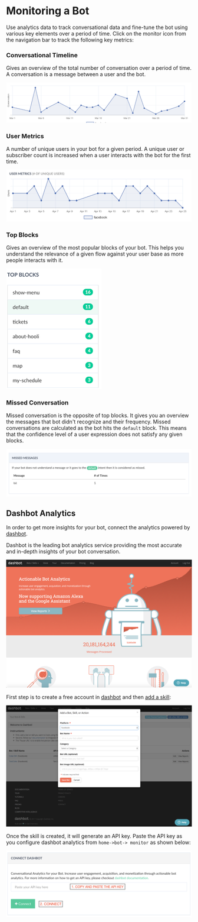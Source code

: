 # Monitoring a Bot

Use analytics data to track conversational data and fine-tune the bot using various key elements over a period of time. Click on the monitor icon from the navigation bar to track the following key metrics:

### Conversational Timeline

Gives an overview of the total number of conversation over a period of time. A conversation is a message between a user and the bot.

![](./conversation.png)

### User Metrics

A number of unique users in your bot for a given period. A unique user or subscriber count is increased when a user interacts with the bot for the first time. 

![](./unique-users.png)


### Top Blocks

Gives an overview of the most popular blocks of your bot. This helps you understand the relevance of a given flow against your user base as more people interacts with it.

![](./top-blocks.png)
 

### Missed Conversation

Missed conversation is the opposite of top blocks. It gives you an overview the messages that bot didn't recognize and their frequency. Missed conversations are calculated as the bot hits the `default` block. This means that the confidence level of a user expression does not satisfy any given blocks.

![](./missed-conversation.png)
 

## Dashbot Analytics 

In order to get more insights for your bot, connect the analytics powered by [dashbot](https://dashbot.io).

Dashbot is the leading bot analytics service providing the most accurate and in-depth insights of your bot conversation. 

![](./dashbot.png)

First step is to create a free account in [dashbot](https://www.dashbot.io) and then [add a skill](https://www.dashbot.io/bots):


![](./add-skill.png)

Once the skill is created, it will generate an API key. Paste the API
key as you configure dashbot analytics from `home->bot-> monitor` as shown below:

![](./monitor-dashbot-updated.png)
